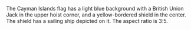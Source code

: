 The Cayman Islands flag has a light blue background with a British Union Jack in the upper hoist corner, and a yellow-bordered shield in the center. The shield has a sailing ship depicted on it. The aspect ratio is 3:5.
